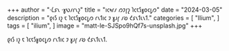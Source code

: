 +++
author = "·𐑖𐑭𐑯 ·𐑣𐑻𐑥𐑩𐑯𐑟"
title = "𐑦𐑤𐑰𐑩𐑥 𐑼𐑲𐑝𐑟 𐑐𐑤𐑱𐑕𐑣𐑴𐑤𐑛𐑼"
date = "2024-03-05"
description = "𐑞𐑦𐑕 𐑦𐑟 𐑱 𐑐𐑤𐑱𐑕𐑣𐑴𐑤𐑛𐑼 𐑩𐑯𐑑𐑦𐑤 𐑲 𐑣𐑨𐑝 𐑥𐑹 𐑒𐑭𐑯𐑑𐑧𐑯𐑑."
categories = [
    "Ilium",
]
tags = [
    "ilium",
]
image = "matt-le-SJSpo9hQf7s-unsplash.jpg"
+++

𐑞𐑦𐑕 𐑦𐑟 𐑱 𐑐𐑤𐑱𐑕𐑣𐑴𐑤𐑛𐑼 𐑩𐑯𐑑𐑦𐑤 𐑲 𐑣𐑨𐑝 𐑥𐑹 𐑒𐑭𐑯𐑑𐑧𐑯𐑑.